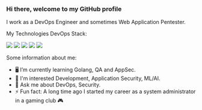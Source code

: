 ### Hi there, welcome to my GitHub profile<br />

I work as a DevOps Engineer and sometimes Web Application Pentester.

My Technologies DevOps Stack:

![](https://img.shields.io/badge/OS-Linux-informational?style=flat&logo=linux&logoColor=white&color=orange)
![](https://img.shields.io/badge/Tools-Terraform-informational?style=flat&logo=terraform&logoColor=white)
![](https://img.shields.io/badge/Tools-Ansible-informational?style=flat&logo=ansible&logoColor=white)
![](https://img.shields.io/badge/Tools-Docker-informational?style=flat&logo=docker&logoColor=white)
![](https://img.shields.io/badge/Tools-Kubernetes-informational?style=flat&logo=kubernetes&logoColor=white&color=2bbc8a)

Some information about me:

- 🖥️ I’m currently learning Golang, QA and AppSec.
- 🌱 I'm interested Development, Application Security, ML/AI.
- 💬 Ask me about DevOps, Security.
- ⚡ Fun fact: A long time ago I started my career as a system administrator in a gaming club 🎮
